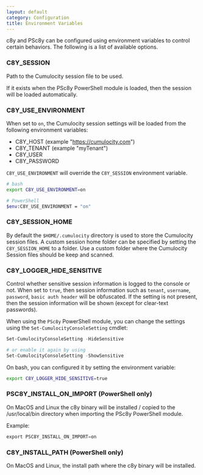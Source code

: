 ```yaml
---
layout: default
category: Configuration
title: Environment Variables
---
```


c8y and PSc8y can be configured using environment variables to control certain behaviors. The following is a list of available options.

### C8Y_SESSION

Path to the Cumulocity session file to be used.

If it exists when the PSc8y PowerShell module is loaded, then the session will be loaded automatically.

### C8Y_USE_ENVIRONMENT

When set to `on`, the Cumulocity session settings will be loaded from the following environment variables:

* C8Y_HOST (example "https://cumulocity.com")
* C8Y_TENANT (example "myTenant")
* C8Y_USER
* C8Y_PASSWORD

`C8Y_USE_ENVIRONMENT` will override the `C8Y_SESSION` environment variable.

```sh
# bash
export C8Y_USE_ENVIRONMENT=on

# PowerShell
$env:C8Y_USE_ENVIRONMENT = "on"
```

### C8Y_SESSION_HOME

By default the `$HOME/.cumulocity` directory is used to store the Cumulocity session files. A custom session home folder can be specified by setting the `C8Y_SESSION_HOME` to a folder.
Use a custom folder where the Cumulocity Session files should be keep and scanned.

### C8Y_LOGGER_HIDE_SENSITIVE

Control whether sensitive session information is logged to the console or not. When set to `true`, then session information such as `tenant`, `username`, `password`, `basic auth header` will be obfuscated. If the setting is not present, then the session information will be shown (except for clear-text passwords).

When using the `PSc8y` PowerShell module, you can change the settings using the `Set-CumulocityConsoleSetting` cmdlet:

```PowerShell
Set-CumulocityConsoleSetting -HideSensitive

# or enable it again by using
Set-CumulocityConsoleSetting -ShowSensitive
```

On bash, you can configured it by setting the environment variable:

```sh
export C8Y_LOGGER_HIDE_SENSITIVE=true
```

### PSC8Y_INSTALL_ON_IMPORT (PowerShell only)

On MacOS and Linux the c8y binary will be installed / copied to the /usr/local/bin directory when importing the PSc8y PowerShell module.

Example:

```PowerShell
export PSC8Y_INSTALL_ON_IMPORT=on
```

### C8Y_INSTALL_PATH (PowerShell only)

On MacOS and Linux, the install path where the c8y binary will be installed.
